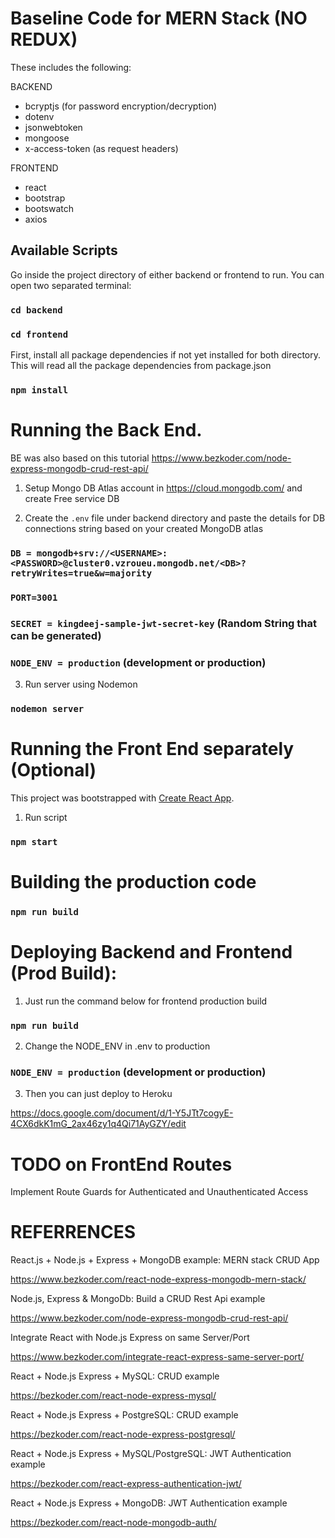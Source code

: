 # Baseline Code for MERN Stack (NO REDUX)

These includes the following:

BACKEND
- bcryptjs (for password encryption/decryption)
- dotenv
- jsonwebtoken
- mongoose
- x-access-token (as request headers)

FRONTEND
- react
- bootstrap
- bootswatch
- axios

## Available Scripts

Go inside the project directory of either backend or frontend to run. You can open two separated terminal:

### `cd backend`

### `cd frontend`

First, install all package dependencies if not yet installed for both directory. This will read all the package dependencies from package.json

### `npm install`

# Running the Back End. 

BE was also based on this tutorial https://www.bezkoder.com/node-express-mongodb-crud-rest-api/

1. Setup Mongo DB Atlas account in https://cloud.mongodb.com/ and create Free service DB

2. Create the `.env` file under backend directory and paste the details for DB connections string based on your created MongoDB atlas 

### `DB = mongodb+srv://<USERNAME>:<PASSWORD>@cluster0.vzroueu.mongodb.net/<DB>?retryWrites=true&w=majority`
### `PORT=3001`
### `SECRET = kingdeej-sample-jwt-secret-key` (Random String that can be generated)
### `NODE_ENV = production` (development or production)

3. Run server using Nodemon

### `nodemon server`

# Running the Front End separately (Optional)

This project was bootstrapped with [Create React App](https://github.com/facebook/create-react-app).

1. Run script

### `npm start`

# Building the production code

### `npm run build`

# Deploying Backend and Frontend (Prod Build): 

1. Just run the command below for frontend production build

### `npm run build`

2. Change the NODE_ENV in .env to production

### `NODE_ENV = production` (development or production)

3. Then you can just deploy to Heroku

https://docs.google.com/document/d/1-Y5JTt7cogyE-4CX6dkK1mG_2ax46zy1q4Qi71AyGZY/edit

# TODO on FrontEnd Routes

Implement Route Guards for Authenticated and Unauthenticated Access

# REFERRENCES
React.js + Node.js + Express + MongoDB example: MERN stack CRUD App

https://www.bezkoder.com/react-node-express-mongodb-mern-stack/

Node.js, Express & MongoDb: Build a CRUD Rest Api example

https://www.bezkoder.com/node-express-mongodb-crud-rest-api/

Integrate React with Node.js Express on same Server/Port

https://www.bezkoder.com/integrate-react-express-same-server-port/

React + Node.js Express + MySQL: CRUD example

https://bezkoder.com/react-node-express-mysql/

React + Node.js Express + PostgreSQL: CRUD example

https://bezkoder.com/react-node-express-postgresql/

React + Node.js Express + MySQL/PostgreSQL: JWT Authentication example

https://bezkoder.com/react-express-authentication-jwt/

React + Node.js Express + MongoDB: JWT Authentication example

https://bezkoder.com/react-node-mongodb-auth/



